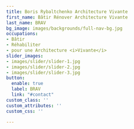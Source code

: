 ```yaml
---
title: Boris Rybaltchenko Architecture Vivante
first_name: Bâtir Rénover Architecture Vivante
last_name: BRAV
bg_image: images/backgrounds/full-nav-bg.jpg
occupations:
- Bâtir
- Réhabiliter
- pour une Architecture <i>Vivante</i>
slider_images:
- images/slider/slider-1.jpg
- images/slider/slider-2.jpg
- images/slider/slider-3.jpg
button:
  enable: true
  label: BRAV
  link: "#contact"
custom_class: ''
custom_attributes: ''
custom_css: ''

---
```

